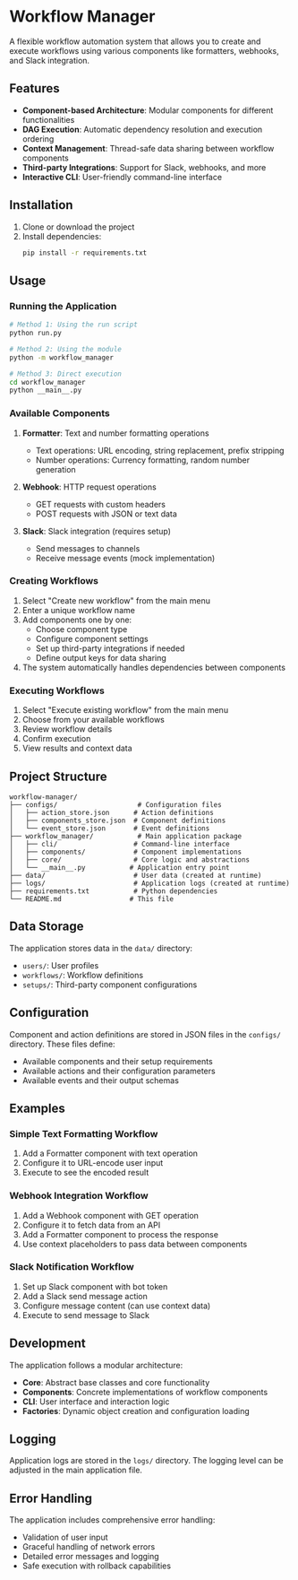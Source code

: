 # Workflow Manager

A flexible workflow automation system that allows you to create and execute workflows using various components like formatters, webhooks, and Slack integration.

## Features

- **Component-based Architecture**: Modular components for different functionalities
- **DAG Execution**: Automatic dependency resolution and execution ordering
- **Context Management**: Thread-safe data sharing between workflow components
- **Third-party Integrations**: Support for Slack, webhooks, and more
- **Interactive CLI**: User-friendly command-line interface

## Installation

1. Clone or download the project
2. Install dependencies:
   ```bash
   pip install -r requirements.txt
   ```

## Usage

### Running the Application

```bash
# Method 1: Using the run script
python run.py

# Method 2: Using the module
python -m workflow_manager

# Method 3: Direct execution
cd workflow_manager
python __main__.py
```

### Available Components

1. **Formatter**: Text and number formatting operations
   - Text operations: URL encoding, string replacement, prefix stripping
   - Number operations: Currency formatting, random number generation

2. **Webhook**: HTTP request operations
   - GET requests with custom headers
   - POST requests with JSON or text data

3. **Slack**: Slack integration (requires setup)
   - Send messages to channels
   - Receive message events (mock implementation)

### Creating Workflows

1. Select "Create new workflow" from the main menu
2. Enter a unique workflow name
3. Add components one by one:
   - Choose component type
   - Configure component settings
   - Set up third-party integrations if needed
   - Define output keys for data sharing
4. The system automatically handles dependencies between components

### Executing Workflows

1. Select "Execute existing workflow" from the main menu
2. Choose from your available workflows
3. Review workflow details
4. Confirm execution
5. View results and context data

## Project Structure

```
workflow-manager/
├── configs/                    # Configuration files
│   ├── action_store.json      # Action definitions
│   ├── components_store.json  # Component definitions
│   └── event_store.json       # Event definitions
├── workflow_manager/           # Main application package
│   ├── cli/                   # Command-line interface
│   ├── components/            # Component implementations
│   ├── core/                  # Core logic and abstractions
│   └── __main__.py           # Application entry point
├── data/                      # User data (created at runtime)
├── logs/                      # Application logs (created at runtime)
├── requirements.txt           # Python dependencies
└── README.md                 # This file
```

## Data Storage

The application stores data in the `data/` directory:
- `users/`: User profiles
- `workflows/`: Workflow definitions
- `setups/`: Third-party component configurations

## Configuration

Component and action definitions are stored in JSON files in the `configs/` directory. These files define:
- Available components and their setup requirements
- Available actions and their configuration parameters
- Available events and their output schemas

## Examples

### Simple Text Formatting Workflow
1. Add a Formatter component with text operation
2. Configure it to URL-encode user input
3. Execute to see the encoded result

### Webhook Integration Workflow
1. Add a Webhook component with GET operation
2. Configure it to fetch data from an API
3. Add a Formatter component to process the response
4. Use context placeholders to pass data between components

### Slack Notification Workflow
1. Set up Slack component with bot token
2. Add a Slack send message action
3. Configure message content (can use context data)
4. Execute to send message to Slack

## Development

The application follows a modular architecture:
- **Core**: Abstract base classes and core functionality
- **Components**: Concrete implementations of workflow components
- **CLI**: User interface and interaction logic
- **Factories**: Dynamic object creation and configuration loading

## Logging

Application logs are stored in the `logs/` directory. The logging level can be adjusted in the main application file.

## Error Handling

The application includes comprehensive error handling:
- Validation of user input
- Graceful handling of network errors
- Detailed error messages and logging
- Safe execution with rollback capabilities

